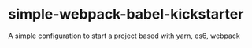 # simple-webpack-babel-kickstarter
A simple configuration to start a project based with yarn, es6, webpack
